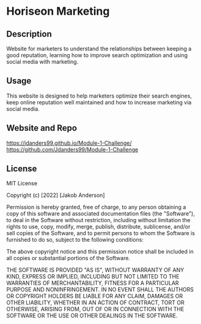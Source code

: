 # Horiseon Marketing

## Description

Website for marketers to understand the relationships between keeping a good reputation, learning how to improve search optimization and using social media with marketing.  

## Usage

This website is designed to help marketers optimize their search engines, keep online reputation well maintained and how to increase marketing via social media.

## Website and Repo

https://jdanders99.github.io/Module-1-Challenge/
https://github.com/Jdanders99/Module-1-Challenge

## License

MIT License

Copyright (c) [2022] [Jakob Anderson]

Permission is hereby granted, free of charge, to any person obtaining a copy
of this software and associated documentation files (the "Software"), to deal
in the Software without restriction, including without limitation the rights
to use, copy, modify, merge, publish, distribute, sublicense, and/or sell
copies of the Software, and to permit persons to whom the Software is
furnished to do so, subject to the following conditions:

The above copyright notice and this permission notice shall be included in all
copies or substantial portions of the Software.

THE SOFTWARE IS PROVIDED "AS IS", WITHOUT WARRANTY OF ANY KIND, EXPRESS OR
IMPLIED, INCLUDING BUT NOT LIMITED TO THE WARRANTIES OF MERCHANTABILITY,
FITNESS FOR A PARTICULAR PURPOSE AND NONINFRINGEMENT. IN NO EVENT SHALL THE
AUTHORS OR COPYRIGHT HOLDERS BE LIABLE FOR ANY CLAIM, DAMAGES OR OTHER
LIABILITY, WHETHER IN AN ACTION OF CONTRACT, TORT OR OTHERWISE, ARISING FROM,
OUT OF OR IN CONNECTION WITH THE SOFTWARE OR THE USE OR OTHER DEALINGS IN THE
SOFTWARE.